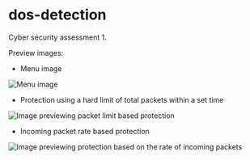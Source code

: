 # dos-detection
Cyber security assessment 1.

Preview images: 

- Menu image

![Menu image](https://i.imgur.com/yAMPEUG.png)

- Protection using a hard limit of total packets within a set time

![Image previewing packet limit based protection](https://i.imgur.com/bsCkCFh.png)

- Incoming packet rate based protection

![Image previewing protection based on the rate of incoming packets](https://i.imgur.com/1dPko1M.png)
